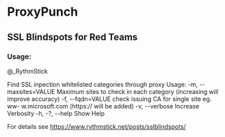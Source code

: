 # ProxyPunch

## SSL Blindspots for Red Teams

### Usage:


@_RythmStick

Find SSL inpection whitelisted categories through proxy
Usage:
  -m, --maxsites=VALUE       Maximum sites to check in each category
                               (increasing will improve accuracy)
  -f, --fqdn=VALUE           check issuing CA for single site eg. ww-
                               w.microsoft.com (https:// will be added)
  -v, --verbose              Increase Verbosity
  -h, -?, --help             Show Help
  
    
For details see https://www.rythmstick.net/posts/sslblindspots/

